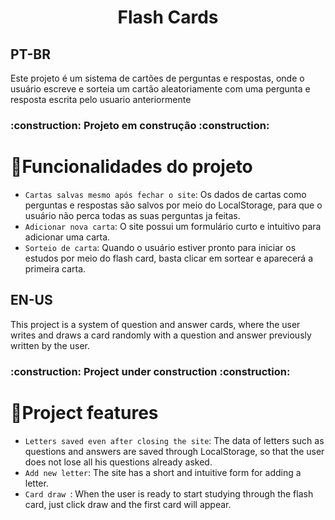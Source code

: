 <h1 align="center">Flash Cards</h1>
<h2>PT-BR</h2>
Este projeto é um sistema de cartões de perguntas e respostas, onde o usuário escreve e sorteia um cartão aleatoriamente com uma pergunta e resposta escrita pelo usuario anteriormente

<h3>:construction: Projeto em construção :construction:</h3>

# :hammer:Funcionalidades do projeto
- `Cartas salvas mesmo após fechar o site`: Os dados de cartas como perguntas e respostas são salvos por meio do LocalStorage, para que o usuário não perca todas as suas perguntas ja feitas.
- `Adicionar nova carta`: O site possui um formulário curto e intuitivo para adicionar uma carta.
- `Sorteio de carta`: Quando o usuário estiver pronto para iniciar os estudos por meio do flash card, basta clicar em sortear e aparecerá a primeira carta.
<h2>EN-US</h2>
This project is a system of question and answer cards, where the user writes and draws a card randomly with a question and answer previously written by the user.

<h3>:construction: Project under construction :construction:</h3>

# :hammer:Project features
- `Letters saved even after closing the site`: The data of letters such as questions and answers are saved through LocalStorage, so that the user does not lose all his questions already asked.
- `Add new letter`: The site has a short and intuitive form for adding a letter.
- `Card draw `: When the user is ready to start studying through the flash card, just click draw and the first card will appear.

